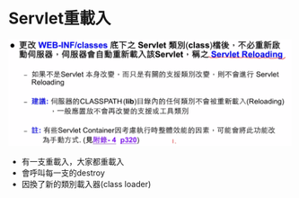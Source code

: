 # Servlet重載入

![reloading](/images/2020-10-30-15-18-41.png)

* 有一支重載入，大家都重載入
* 會呼叫每一支的destroy
* 因換了新的類別載入器\(class loader\)

